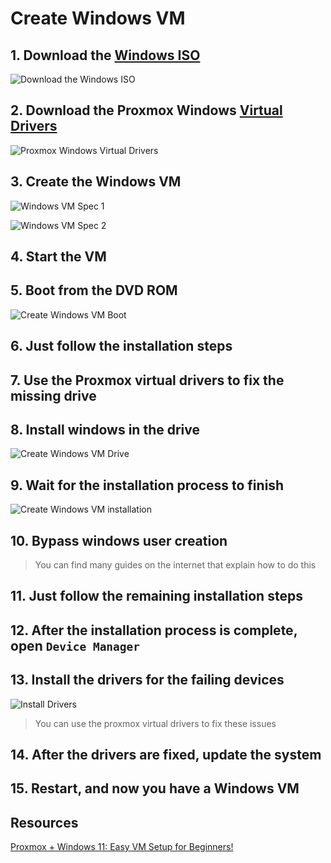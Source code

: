 # Create Windows VM

## 1. Download the [Windows ISO](https://www.microsoft.com/en-us/software-download/windows11)

![Download the Windows ISO](/download_windows_iso.png)

## 2. Download the Proxmox Windows [Virtual Drivers](https://pve.proxmox.com/wiki/Windows_VirtIO_Drivers)

![Proxmox Windows Virtual Drivers](/proxmox_windows_virtual_driver.png)

## 3. Create the Windows VM

![Windows VM Spec 1](/create_windows_vm_p1.png)

![Windows VM Spec 2](/create_windows_vm_p2.png)

## 4. Start the VM

## 5. Boot from the DVD ROM

![Create Windows VM Boot](/create_windows_vm_boot.png)

## 6. Just follow the installation steps

## 7. Use the Proxmox virtual drivers to fix the missing drive

## 8. Install windows in the drive

![Create Windows VM Drive](/create_windows_vm_drive.png)

## 9. Wait for the installation process to finish

![Create Windows VM installation](/create_windows_vm_installation_process.png)

## 10. Bypass windows user creation

> You can find many guides on the internet that explain how to do this

## 11. Just follow the remaining installation steps

## 12. After the installation process is complete, open `Device Manager`

## 13. Install the drivers for the failing devices

![Install Drivers](/create_windows_vm_failing_drivers.png)

> You can use the proxmox virtual drivers to fix these issues

## 14. After the drivers are fixed, update the system

## 15. Restart, and now you have a Windows VM

## Resources

[Proxmox + Windows 11: Easy VM Setup for Beginners!](https://www.youtube.com/watch?v=9FCDIavw3EM)
